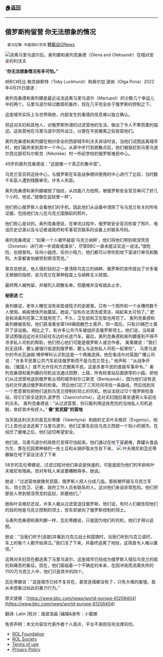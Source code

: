###  [:house:返回](README.md)
---


## 俄罗斯拘留营 你无法想象的情况
` 喜马拉雅-华盛顿DC农场` [轉載自GNews](https://gnews.org/zh-hans/2434097/)

![](https://assets.gnews.org/wp-content/uploads/2022/04/图片1-214.png)逃离马里乌波尔后，奥列娜和奥列克桑德（Olena and Oleksandr）在相对安全的利沃夫
 
“**你无法想象情况有多可怕。”**
 
《BBC》托比·勒克赫斯特（Toby Luckhurst）和奥尔加·波纳（Olga Pona）2022年4月25日报道：
 
奥列克桑德和奥列娜是最近设法逃离马里乌波尔（Mariupol）的少数几个幸运儿中的两个。马里乌波尔经过数周的轰炸，现在几乎完全处于俄罗斯的控制之下。
 
这座城市实际上与世界隔绝，内部发生的事情的信息难以独立确认。
 
但这对夫妇和其他人，对俄罗斯所谓的过滤营地的生活，做出了令人不寒而栗的描述。这些营地在马里乌波尔郊外设立，以便在平民撤离之前收容他们。
 
奥列克桑德和奥列娜在相对安全的西部城市利沃夫讲话时说，当他们试图逃离城市时，他们最终来到其中一个中心。从家中步行到疏散点后，他们被驱赶到马里乌波尔西北部尼科尔斯克（Nikolske）村一所前学校的俄罗斯难民中心。
 
49岁的奥列克桑德说：”这就像一个真正的集中营”。
 
乌克兰官员将这些中心，与俄罗斯在车臣战争期间使用的中心进行了比较，当时数千车臣人遭到残酷审讯，许多人失踪。
 
奥列克桑德和奥列娜被按了指纹，从四面八方拍照，被俄罗斯安全官员审问了好几个小时。他说，”就像在监狱里一样”。
 
他们担心俄罗斯人会看他们的手机，因此他们从设备中清除了与乌克兰有关的所有证据，包括他们女儿在乌克兰国旗前的照片。
 
他们担心是对的。奥列克桑德说，在审讯过程中，俄罗斯安全官员检查了照片、电话历史记录以及与记者或政府和军事官员联系的设备上的联系号码。
 
奥列克桑德说：”如果一个人被怀疑是’乌克兰纳粹’，他们将他们带到顿涅茨克（Donetsk）进行进一步调查或谋杀”，尽管BBC一直未能证实这一说法。”很危险，也很冒险。任何小疑虑，任何小阻力，他们都可以带你到地下室进行审讯和酷刑。大家都害怕被带到顿涅茨克。”
 
普京总统说，他入侵的目的之一是清除乌克兰的纳粹，俄罗斯的宣传提出了许多毫无根据的指控，说乌克兰在某种程度上与纳粹主义结盟。
 
最终两人被拘留，并被列入疏散名单。但磨难并没有就此止步。
 
**秘密逃** **亡**
 
奥列娜说，老年人睡在没有床垫或毯子的走廊里。只有一个厕所和一个水槽供数千人使用。痢疾很快开始蔓延。她说，”没有办法清洗或清洁，闻起来太可怕了。”
肥皂和消毒剂在第二天就用完了。不久，卫生纸和卫生垫也用完了。
奥列克桑德和奥列娜被告知，他们获准乘坐第148辆疏散巴士离开，但一周后，只有20辆巴士离开了该设施。
相比之下，有许多公共汽车被组织去俄罗斯领土。他们说，当局甚至试图强迫这对夫妇前往东边的长途汽车。最后，奥列克桑德和奥列娜感到不得不寻求私人司机的帮助，他们担心他们可能是俄罗斯人或合作者。
奥莱娜说：”我们别无选择，要么被强行驱逐到俄罗斯，要么与这些私人司机一起冒险”。
马里乌波尔的市长瓦迪姆·博伊琴科认识到这是一个两难选择。他在电话中对英国广播公司说：”许多平民乘公共汽车前往俄罗斯而不是乌克兰领土。” 他声称：“从战争开始，［俄国人］就不允许任何方式撤离平民。这是杀害平民的直接军事命令。” 
奥列克桑德和奥列娜的司机设法通过田野、土路，所有检查站后面狭窄的小路，把他们从过滤营地送到俄罗斯占领的城市别尔江斯克（Berdyansk），因为他们没有适当的文件通过俄罗斯的检查。
然后他们花了三天时间寻找一条路线，然后找到另一个愿意冒险把他们送到乌克兰控制的领土的司机。他设法绕过12个俄罗斯检查站，将它们安全送到扎波罗热（Zaporizhzhia）。这对夫妇随后乘坐通宵火车前往利沃夫。
奥列克桑德说：”从过滤营里，你只能利用这些危险的当地私人司机逃脱，幸好其中有好人。”
**像”贫民窟”的营地**
 
当天抵达利沃夫的是瓦伦蒂娜（Valentyna）和她的丈夫叶夫根尼（Evgeniy）。他们上周也设法逃离了马里乌波尔。他们正乘车前往乌克兰西部一个较小的城市。在经历了磨难之后，他们迫切希望安全。
 
他们说，马里乌波尔的局势已变得可怕起来。他们通过在地下室避难，靠罐头食品为生，靠在花园里种植的一些土豆和从锅炉取水生存下来。
 ![](https://assets.gnews.org/wp-content/uploads/2022/04/图片2-104.png) 
叶夫根尼和瓦伦蒂娜躲在地下室设法活了下来
 
58岁的瓦伦蒂娜说，过滤过程对他们来说是快速的，可能是因为他们的年龄和叶夫根尼有残疾。但对年轻人来说要糟糕得多，她说。
 
她说：”过滤营地就像贫民窟，俄罗斯人把人分成几组。那些被怀疑与乌克兰军队、领土防卫、记者、政府工作人员有联系的人，这对他们来说非常危险。他们把那些人带到顿涅茨克的监狱，折磨他们。”
 
她和叶夫根尼还说，许多人被从过滤营送往俄罗斯。他们说，有时人们被告知他们的目的地是乌克兰控制的领土，但车却驶向了俄罗斯控制的领土。
 
与奥列克桑德和奥列娜一样，瓦伦蒂娜说，只是因为他们的司机，他们才得以逃脱。
 
她说：”当我们终于[逃脱]并看到乌克兰战士和国旗时，当我们听到乌克兰语时，车上的每个人都开始哭泣。”我们活了下来，并最终逃离了地狱，这简直令人难以置信。”
 
这两对夫妇现在都逃离了马里乌波尔，这座城市已经成为俄罗斯入侵后乌克兰的抵抗和痛苦的象征。现在，他们面临着一个不确定的未来，在因冲突而流离失所的1100万乌克兰人中，他们只是其中的四个。
 
瓦伦蒂娜说：”这座城市已经不复存在，甚至连墙都没有了，只有大堆的废墟。我从未想象过如此的暴力行为。”
 
原文链接：[https://www.bbc.com/news/world-europe-61208404](https://www.bbc.com/news/world-europe-61208404)
 
翻译: Latin |校对：烟波浩淼 |编辑&发布：小蜜蜂

免责声明：本文内容仅代表作者个人观点，平台不承担任何法律风险。
  
- [ROL Foundation](https://rolfoundation.org/)
- [ROL Society](https://rolsociety.org/)
- [Terms of use](https://gnews.org/terms-of-use-3/)
- [Privacy Policy](https://gnews.org/privacy-policy/)
